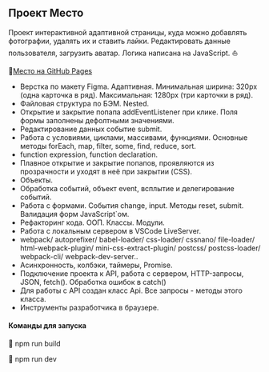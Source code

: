 ﻿## Проект Место

Проект интерактивной адаптивной страницы, куда можно добавлять фотографии, удалять их и ставить лайки. Редактировать данные пользователя, загрузить аватар. Логика написана на JavaScript. :boat:

🔗[Место на GitHub Pages](https://arsenyukrainsky.github.io/mesto/)

* Верстка по макету Figma. Адаптивная. Минимальная ширина: 320px (одна карточка в ряд). Максимальная: 1280px (три карточки в ряд).
* Файловая структура по БЭМ. Nested.
* Открытие и закрытие попапа addEventListener при клике. Поля формы заполнены дефолтными значениями.
* Редактирование данных событие submit.
* Работа с условиями, циклами, массивами, функциями. Основные методы forEach, map, filter, some, find, reduce, sort.
* function expression, function declaration.
* Плавное открытие и закрытие попапов, проявляются из прозрачности и уходят в неё при закрытии (CSS).
* Объекты.
* Обработка событий, объект event, всплытие и делегирование событий.
* Работа с формами. События change, input. Методы reset, submit. Валидация форм JavaScript`ом.
* Рефакторинг кода. ООП. Классы. Модули.
* Работа с локальным сервером в VSCode LiveServer.
* webpack/ autoprefixer/ babel-loader/ css-loader/ cssnano/ file-loader/ html-webpack-plugin/ mini-css-extract-plugin/ postcss/ postcss-loader/ webpack-cli/ webpack-dev-server..
* Асинхронность, колбэки, таймеры, Promise.
* Подключение проекта к API, работа с сервером, HTTP-запросы, JSON, fetch(). Обработка ошибок в catch()
* Для работы с API создан класс Api. Все запросы - методы этого класса.
* Инструменты разработчика в браузере.

#### Команды для запуска

:small_blue_diamond: npm run build 

:small_blue_diamond: npm run dev 
  

